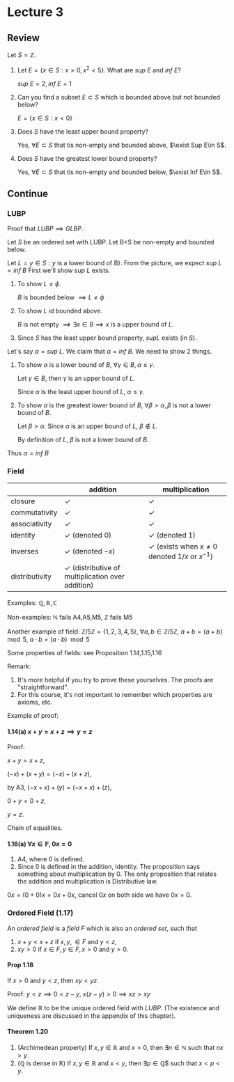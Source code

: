# Lecture 3

## Review

Let $S=\mathbb{Z}$.

1. Let $E=\{x\in S:x>0,x^2<5\}$. What are $sup\ E$ and $inf\ E$?
  
    $sup\ E=2,inf\ E=1$

2. Can you find a subset $E\subset S$ which is bounded above but not bounded below?

    $E=\{x\in S:x<0\}$

3. Does $S$ have the least upper bound property?

    Yes, $\forall E\subset S$ that tis non-empty and bounded above, $\exist Sup E\in S$.

4. Does $S$ have the greatest lower bound property?

    Yes, $\forall E\subset S$ that tis non-empty and bounded below, $\exist Inf E\in S$.

## Continue

### LUBP

Proof that $LUBP\implies GLBP$.

Let $S$ be an ordered set with LUBP. Let B<S be non-empty and bounded below.

Let $L=y\in S:y$ is a lower bound of B$\}$. From the picture, we expect $sup\ L=inf\ B$ First we'll show $sup\ L$ exists.

1. To show $L\neq \phi$.

    $B$ is bounded below $\implies L\neq\phi$
2. To show $L$ id bounded above.

    $B$ is not empty $\implies \exists x\in B\implies x$ is a upper bound of $L$.

3. Since $S$ has the least upper bound property, $sup L$ exists (in $S$).

Let's say $\alpha=sup\ L$. We claim that $\alpha=inf\ B$. We need to show $2$ things.

1. To show $\alpha$ is a lower bound of $B$, $\forall \gamma\in B,\alpha\leq \gamma$.

    Let $\gamma\in B$, then $\gamma$ is an upper bound of $L$.

    Since $\alpha$ is the least upper bound of $L$, $\alpha\leq \gamma$.

2. To show $\alpha$ is the greatest lower bound of $B$, $\forall \beta>\alpha,\beta$ is not a lower bound of $B$.

    Let $\beta>\alpha$. Since $\alpha$ is an upper bound of $L$, $\beta\notin L$.

    By definition of $L$, $\beta$ is not a lower bound of $B$.

Thus $\alpha=inf\ B$

### Field

|                | addition                                                    | multiplication                                                 |
| -------------- | ----------------------------------------------------------- | -------------------------------------------------------------- |
| closure        | $\checkmark$                                                | $\checkmark$                                                   |
| commutativity  | $\checkmark$                                                | $\checkmark$                                                   |
| associativity  | $\checkmark$                                                | $\checkmark$                                                   |
| identity       | $\checkmark$ (denoted $0$)                                  | $\checkmark$ (denoted $1$)                                     |
| inverses       | $\checkmark$ (denoted $-x$)                                 | $\checkmark$ (exists when $x\neq 0$ denoted $1/x$ or $x^{-1}$) |
| distributivity | $\checkmark$ (distributive of multiplication over addition) ||

Examples: $\mathbb{Q},\mathbb{R},\mathbb{C}$

Non-examples: $\mathbb{N}$ fails A4,A5,M5, $\mathbb{Z}$ fails M5

Another example of field: $\mathbb{Z}/5\mathbb{Z}=\{1,2,3,4,5\}$, $\forall a,b\in \mathbb{Z}/5\mathbb{Z}$, $a+b=(a+b)\mod 5$, $a\cdot b=(a\cdot b)\mod 5$

Some properties of fields: see Proposition 1.14,1.15,1.16

Remark:

1. It's more helpful if you try to prove these yourselves. The proofs are "straightforward".
2. For this course, it's not important to remember which properties are axioms, etc.

Example of proof: 

#### 1.14(a) $x+y=x+z\implies y=z$

Proof: 

$x+y=x+z$,

$(-x)+(x+y)=(-x)+(x+z)$,

by A3, $(-x+x)+(y)=(-x+x)+(z)$,

$0+y=0+z$,

$y=z$.

Chain of equalities.

#### 1.16(a) $\forall x\in \mathbb{F}, 0x=0$

1. A4, where 0 is defined.
2. Since $0$ is defined in the addition, identity. The proposition says something about multiplication by 0. The only proposition that relates the addition and multiplication is Distributive law.

$0x=(0+0)x=0x+0x$, cancel $0x$ on both side we have $0x=0$.

### Ordered Field (1.17)

An _ordered field_ is a _field_ $F$ which is also an _ordered set_, such that

1. $x+y<x+z$ if $x,y,\in F$ and $y<z$,
2. $xy>0$ if $x\in F,y\in F,x>0$ and $y>0$.

#### Prop 1.18

If $x>0$ and $y<z$, then $xy<yz$.

Proof: $y<z\implies 0<z-y$, $x(z-y)>0\implies xz>xy$

We define $\mathbb{R}$ to be the unique ordered field with $LUBP$. (The existence and uniqueness are discussed in the appendix of this chapter).

#### Theorem 1.20

1. (Archimedean property) If $x,y\in \mathbb{R}$ and $x>0$, then $\exists n\in \mathbb{N}$ such that $nx>y$.
2. ($\mathbb{Q}$ is dense in $\mathbb{R}$) If $x,y\in \mathbb{R}$ and $x<y$, then $\exists p\in \mathbb{Q}$$ such that $x<p<y$.
